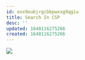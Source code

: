 ```yaml
---
id: ovx9oubjrgcbbpwxxg9qgiu
title: Search In CSP
desc: ''
updated: 1648116275266
created: 1648116275266
---
```

![](/assets/images/2022-03-24-11-04-58.png)

